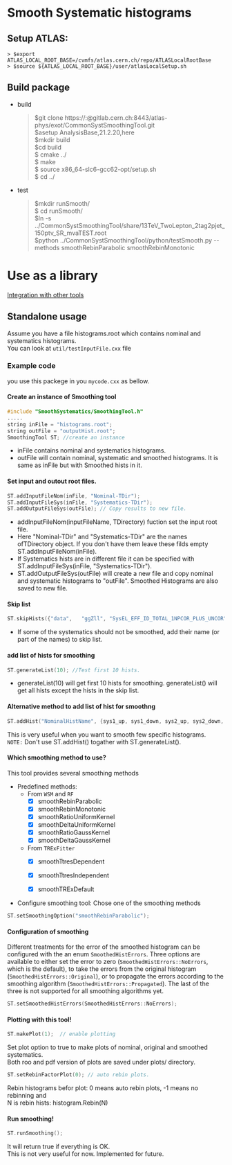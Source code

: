 # Smooth Systematic histograms

## Setup ATLAS:  
    > $export ATLAS_LOCAL_ROOT_BASE=/cvmfs/atlas.cern.ch/repo/ATLASLocalRootBase  
    > $source ${ATLAS_LOCAL_ROOT_BASE}/user/atlasLocalSetup.sh    

## Build package
* build
    > $git clone https://:@gitlab.cern.ch:8443/atlas-phys/exot/CommonSystSmoothingTool.git    
    > $asetup AnalysisBase,21.2.20,here  
    > $mkdir build    
    > $cd build  
    > $ cmake ../   
    > $ make   
    > $ source x86_64-slc6-gcc62-opt/setup.sh    
    > $ cd ../

* test
    > $mkdir runSmooth/    
    > $ cd runSmooth/   
    > $ln -s ../CommonSystSmoothingTool/share/13TeV_TwoLepton_2tag2pjet_150ptv_SR_mvaTEST.root  
    > $python ../CommonSystSmoothingTool/python/testSmooth.py  --methods smoothRebinParabolic smoothRebinMonotonic  



# Use as a library

[Integration with other tools](doc/use_as_library.md)




## Standalone usage  

Assume you have a file histograms.root which contains nominal and systematics histograms.  
You can look at `util/testInputFile.cxx` file 

### Example code
you use this packege in you `mycode.cxx` as bellow.

#### Create an instance of Smoothing tool  

```c++  
#include "SmoothSystematics/SmoothingTool.h"
.....  
string inFile = "histograms.root";
string outFile = "outputHist.root";
SmoothingTool ST; //create an instance
```  
- inFile contains nominal and systematics histograms.
- outFile will contain nominal, systematic and smoothed histograms. It is same as inFile but with Smoothed hists in it.

#### Set input and outout root files.

```c++
ST.addInputFileNom(inFile, "Nominal-TDir");  
ST.addInputFileSys(inFile, "Systematics-TDir");   
ST.addOutputFileSys(outFile); // Copy results to new file.  
```
- addInputFileNom(inputFileName, TDirectory) fuction set the input root file.  
- Here "Nominal-TDir" and "Systematics-TDir" are the names ofTDirectory object. If you don't have them leave these filds empty ST.addInputFileNom(inFile).   
- If Systematics hists are in different file it can be specified with ST.addInputFileSys(inFile, "Systematics-TDir").  
- ST.addOutputFileSys(outFile) will create a new file and copy nominal and systematic histograms to "outFile". Smoothed Histograms are also saved to new file.  

#### Skip list

```c++  
ST.skipHists({"data",   "ggZll", "SysEL_EFF_ID_TOTAL_1NPCOR_PLUS_UNCOR"}); // Skip list. will not be smoothed.  

```
- If some of the systematics should not be smoothed, add their name (or part of the names) to skip list.

#### add list of hists for smoothing

```c++  
ST.generateList(10); //Test first 10 hists.
```
- generateList(10) will get first 10 hists for smoothing.  generateList() will get all hists except the hists in the skip list.

#### Alternative method to add list of hist for smoothng
```c++
ST.addHist("NominalHistName", {sys1_up, sys1_down, sys2_up, sys2_down,...})
```  
This is very useful when you want to smooth few specific histograms.  
`NOTE:` Don't use ST.addHist() togather with ST.generateList().

#### Which smoothing method to use?  
This tool provides several smoothing methods
- Predefined methods: 
    - From `WSM` and `RF`
        - [x] smoothRebinParabolic 
        - [x] smoothRebinMonotonic
        - [x] smoothRatioUniformKernel    
        - [x] smoothDeltaUniformKernel
        - [x] smoothRatioGaussKernel
        - [x] smoothDeltaGaussKernel
    - From `TRExFitter`
        - [x] smoothTtresDependent   
        - [x] smoothTtresIndependent
        - [x] smoothTRExDefault   


- Configure smoothing tool: Chose one of the smoothing methods  

```c++ 
ST.setSmoothingOption("smoothRebinParabolic");   
```

#### Configuration of smoothing
Different treatments for the error of the smoothed histogram can be configured with
the an enum `SmoothedHistErrors`. Three options are available to either set the error
to zero (`SmoothedHistErrors::NoErrors`, which is the default), to take the errors from the original histogram
(`SmoothedHistErrors::Original`), or to propagate the errors according to the
smoothing algorithm (`SmoothedHistErrors::Propagated`). The last of the three
is not supported for all smoothing algorithms yet. 
```c++ 
ST.setSmoothedHistErrors(SmoothedHistErrors::NoErrors);   
```

#### Plotting with this tool!  

```c++
ST.makePlot(1);  // enable plotting
```
Set plot option to true to make plots of nominal, original and smoothed systematics.    
Both roo and pdf version of plots are saved under plots/ directory. 

```c++
ST.setRebinFactorPlot(0); // auto rebin plots.  
```  
Rebin histograms befor plot: 0 means auto rebin plots, -1 means no rebinning and  
N is rebin hists: histogram.Rebin(N)

#### Run smoothing!
```c++
ST.runSmoothing();  
```
It will return true if everything is OK.  
This is not very useful for now. Implemented for future.

